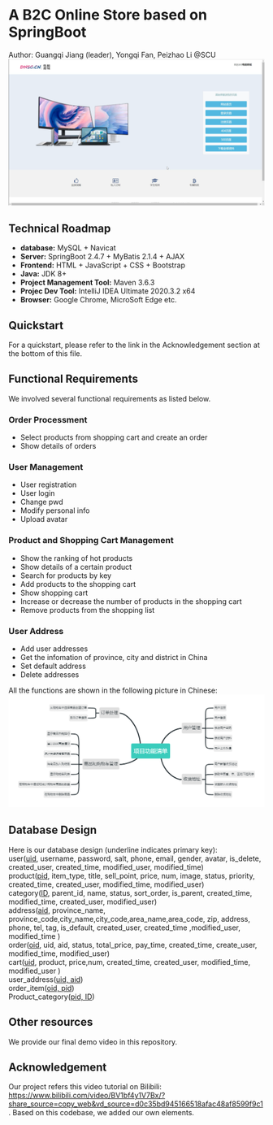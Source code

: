 # A B2C Online Store based on SpringBoot
Author: Guangqi Jiang (leader), Yongqi Fan, Peizhao Li @SCU
![alt index](./assets/imgs/index.png)

## Technical Roadmap
- **database:** MySQL + Navicat
- **Server:** SpringBoot 2.4.7 + MyBatis 2.1.4 + AJAX
- **Frontend:** HTML + JavaScript + CSS + Bootstrap
- **Java:** JDK 8+
- **Project Management Tool:** Maven 3.6.3
- **Projec Dev Tool:** IntelliJ IDEA Ultimate 2020.3.2 x64
- **Browser:** Google Chrome, MicroSoft Edge etc.

## Quickstart
For a quickstart, please refer to the link in the Acknowledgement section at the bottom of this file.

## Functional Requirements
We involved several functional requirements as listed below.
### Order Processment
- Select products from shopping cart and create an order
- Show details of orders
### User Management
- User registration
- User login
- Change pwd
- Modify personal info
- Upload avatar
### Product and Shopping Cart Management
- Show the ranking of hot products
- Show details of a certain product
- Search for products by key
- Add products to the shopping cart
- Show shopping cart
- Increase or decrease the number of products in the shopping cart
- Remove products from the shopping list
### User Address
- Add user addresses
- Get the infomation of province, city and district in China
- Set default address
- Delete addresses

All the functions are shown in the following picture in Chinese:
![alt functions zh](./assets/imgs/func_zh.png)

## Database Design
Here is our database design (underline indicates primary key):\
user(<ins>uid</ins>, username, password, salt, phone, email, gender, avatar, is_delete, created_user, created_time, modified_user, modified_time)\
product(<ins>pid</ins>, item_type, title, sell_point, price, num, image, status, priority, created_time, created_user, modified_time, modified_user)\
category(<ins>ID</ins>, parent_id, name, status, sort_order, is_parent, created_time, modified_time, created_user, modified_user)\
address(<ins>aid</ins>, province_name, province_code,city_name,city_code,area_name,area_code, zip, address, phone, tel, tag, is_default, created_user, created_time ,modified_user, modified_time )\
order(<ins>oid</ins>, uid, aid, status, total_price, pay_time, created_time, create_user, modified_time, modified_user)\
cart(<ins>uid</ins>, product, price,num, created_time, created_user, modified_time, modified_user )\
user_address(<ins>uid, aid</ins>)\
order_item(<ins>oid, pid</ins>)\
Product_category(<ins>pid, ID</ins>)

## Other resources
We provide our final demo video in this repository.

## Acknowledgement
Our project refers this video tutorial on Bilibili: https://www.bilibili.com/video/BV1bf4y1V7Bx/?share_source=copy_web&vd_source=d0c35bd945166518afac48af8599f9c1. Based on this codebase, we added our own elements.
